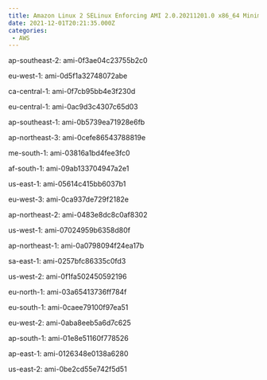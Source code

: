 ```yaml
---
title: Amazon Linux 2 SELinux Enforcing AMI 2.0.20211201.0 x86_64 Minimal HVM gp2
date: 2021-12-01T20:21:35.000Z
categories:
 - AWS
---
```


ap-southeast-2: ami-0f3ae04c23755b2c0

eu-west-1: ami-0d5f1a32748072abe

ca-central-1: ami-0f7cb95bb4e3f230d

eu-central-1: ami-0ac9d3c4307c65d03

ap-southeast-1: ami-0b5739ea71928e6fb

ap-northeast-3: ami-0cefe86543788819e

me-south-1: ami-03816a1bd4fee3fc0

af-south-1: ami-09ab133704947a2e1

us-east-1: ami-05614c415bb6037b1

eu-west-3: ami-0ca937de729f2182e

ap-northeast-2: ami-0483e8dc8c0af8302

us-west-1: ami-07024959b6358d80f

ap-northeast-1: ami-0a0798094f24ea17b

sa-east-1: ami-0257bfc86335c0fd3

us-west-2: ami-0f1fa502450592196

eu-north-1: ami-03a65413736ff784f

eu-south-1: ami-0caee79100f97ea51

eu-west-2: ami-0aba8eeb5a6d7c625

ap-south-1: ami-01e8e51160f778526

ap-east-1: ami-0126348e0138a6280

us-east-2: ami-0be2cd55e742f5d51

